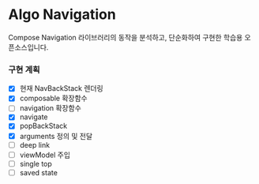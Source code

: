 # Algo Navigation

Compose Navigation 라이브러리의 동작을 분석하고, 단순화하여 구현한 학습용 오픈소스입니다.

### 구현 계획
- [x] 현재 NavBackStack 렌더링
- [x] composable 확장함수
- [ ] navigation 확장함수
- [x] navigate
- [x] popBackStack
- [x] arguments 정의 및 전달
- [ ] deep link
- [ ] viewModel 주입
- [ ] single top
- [ ] saved state
